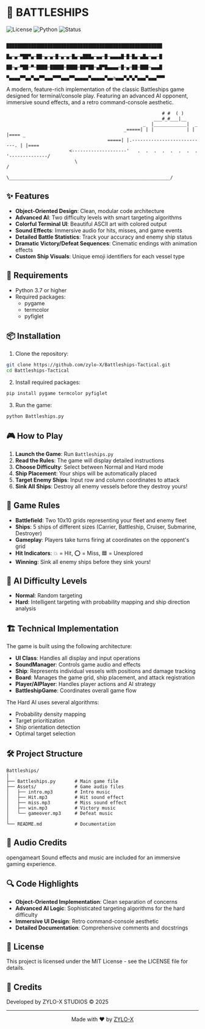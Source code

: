 # 🚢 BATTLESHIPS

![License](https://img.shields.io/badge/license-MIT-blue)
![Python](https://img.shields.io/badge/python-3.7%2B-brightgreen)
![Status](https://img.shields.io/badge/status-stable-green)


                            █████████████████████████████████████████████████████████
                            █▄─▄─▀██▀▄─██─▄─▄─█─▄─▄─█▄─▄███▄─▄▄─█─▄▄▄▄█─█─█▄─▄█▄─▄▄─█
                            ██─▄─▀██─▀─████─█████─████─██▀██─▄█▀█▄▄▄▄─█─▄─██─███─▄▄▄█
                            ▀▄▄▄▄▀▀▄▄▀▄▄▀▀▄▄▄▀▀▀▄▄▄▀▀▄▄▄▄▄▀▄▄▄▄▄▀▄▄a▄▄▄▀▄▀▄▀▄▄▄▀▄▄▄▀▀▀
                          

A modern, feature-rich implementation of the classic Battleships game designed for terminal/console play. Featuring an advanced AI opponent, immersive sound effects, and a retro command-console aesthetic.

```
                                                         # #  ( )
                                                      ___#_#___|__
                                                  _  |____________|  _
                                           _=====| | |            | | |==== _
                                     =====| |.---------------------------. | |====
                       <--------------------'   .  .  .  .  .  .  .  .   '--------------/
                         \                                                             /
                          \___________________________________________________________/
```

## ✨ Features

- **Object-Oriented Design**: Clean, modular code architecture
- **Advanced AI**: Two difficulty levels with smart targeting algorithms
- **Colorful Terminal UI**: Beautiful ASCII art with colored output
- **Sound Effects**: Immersive audio for hits, misses, and game events
- **Detailed Battle Statistics**: Track your accuracy and enemy ship status
- **Dramatic Victory/Defeat Sequences**: Cinematic endings with animation effects
- **Custom Ship Visuals**: Unique emoji identifiers for each vessel type

## 🔧 Requirements

- Python 3.7 or higher
- Required packages:
  - pygame
  - termcolor
  - pyfiglet

## 📦 Installation

1. Clone the repository:
```bash
git clone https://github.com/zylo-X/Battleships-Tactical.git
cd Battleships-Tactical
```

2. Install required packages:
```bash
pip install pygame termcolor pyfiglet
```

3. Run the game:
```bash
python Battleships.py
```

## 🎮 How to Play

1. **Launch the Game**: Run `Battleships.py`
2. **Read the Rules**: The game will display detailed instructions
3. **Choose Difficulty**: Select between Normal and Hard mode
4. **Ship Placement**: Your ships will be automatically placed
5. **Target Enemy Ships**: Input row and column coordinates to attack
6. **Sink All Ships**: Destroy all enemy vessels before they destroy yours!

## 🎯 Game Rules

- **Battlefield**: Two 10x10 grids representing your fleet and enemy fleet
- **Ships**: 5 ships of different sizes (Carrier, Battleship, Cruiser, Submarine, Destroyer)
- **Gameplay**: Players take turns firing at coordinates on the opponent's grid
- **Hit Indicators**: 💥 = Hit, ⭕ = Miss, 🟦 = Unexplored
- **Winning**: Sink all enemy ships before they sink yours!

## 🧠 AI Difficulty Levels

- **Normal**: Random targeting
- **Hard**: Intelligent targeting with probability mapping and ship direction analysis

## 🏗️ Technical Implementation

The game is built using the following architecture:

- **UI Class**: Handles all display and input operations
- **SoundManager**: Controls game audio and effects
- **Ship**: Represents individual vessels with positions and damage tracking
- **Board**: Manages the game grid, ship placement, and attack registration
- **Player/AIPlayer**: Handles player actions and AI strategy
- **BattleshipGame**: Coordinates overall game flow

The Hard AI uses several algorithms:
- Probability density mapping
- Target prioritization
- Ship orientation detection
- Optimal target selection

## 🛠️ Project Structure

```
Battleships/
│
├── Battleships.py       # Main game file
├── Assets/              # Game audio files
│   ├── intro.mp3        # Intro music
│   ├── Hit.mp3          # Hit sound effect
│   ├── miss.mp3         # Miss sound effect
│   ├── win.mp3          # Victory music
│   └── gameover.mp3     # Defeat music
│
└── README.md            # Documentation
```

## 🎵 Audio Credits
opengameart
Sound effects and music are included for an immersive gaming experience.

## 🔍 Code Highlights

- **Object-Oriented Implementation**: Clean separation of concerns
- **Advanced AI Logic**: Sophisticated targeting algorithms for the hard difficulty
- **Immersive UI Design**: Retro command-console aesthetic
- **Detailed Documentation**: Comprehensive comments and docstrings

## 📜 License

This project is licensed under the MIT License - see the LICENSE file for details.

## 🎨 Credits

Developed by ZYLO-X STUDIOS © 2025

---

<p align="center">
  Made with ❤️ by <a href="https://github.com/zylo-X">ZYLO-X</a>
</p>
